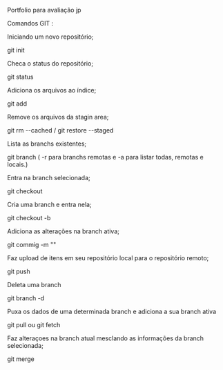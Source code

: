 Portfolio para avaliação jp

Comandos GIT :

Iniciando um novo repositório;

git init

Checa o status do repositório;

git status

Adiciona os arquivos ao índice;

git add<filename>

Remove os arquivos da stagin area;

git rm --cached <file> / git restore --staged <filename>

Lista as branchs existentes;

git branch ( -r para branchs remotas e -a para listar todas, remotas e locais.)

Entra na branch selecionada;

git checkout<branchname>

Cria uma branch e entra nela;

git checkout -b <branchname>

Adiciona as alterações na branch ativa;

git commig -m "<description>"

Faz upload de itens em seu repositório local para o repositório remoto;

git push

Deleta uma branch

git branch -d <branchname>

Puxa os dados de uma determinada branch e adiciona a sua branch ativa

git pull ou git fetch

Faz alteraçoes na branch atual mesclando as informações da branch selecionada;

git merge


